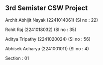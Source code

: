 ## 3rd Semister CSW Project


Archit Abhijit Nayak (2241014061) (Sl no : 22)

Rohit Raj (2241018032) (Sl no : 35)

Aditya Tripathy (2241020024) (Sl no : 56)

Abhisek Acharya (2241001011) (Sl no : 4)

Section : 01
